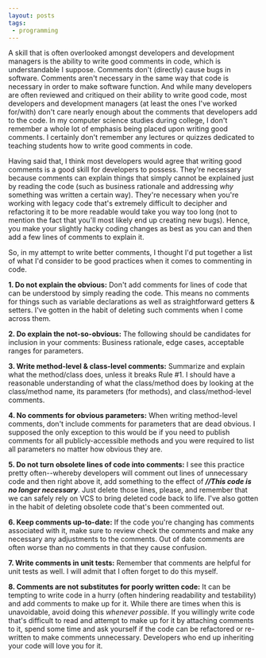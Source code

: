 ```yaml
---
layout: posts
tags:
 - programming
---
```


A skill that is often overlooked amongst developers and development managers is the ability to write good comments in code, which is understandable I suppose.  Comments don't (directly) cause bugs in software.  Comments aren't necessary in the same way that code is necessary in order to make software function.  And while many developers are often reviewed and critiqued on their ability to write good code, most developers and development managers (at least the ones I've worked for/with) don't care nearly enough about the comments that developers add to the code.  In my computer science studies during college, I don't remember a whole lot of emphasis being placed upon writing good comments.  I certainly don't remember any lectures or quizzes dedicated to teaching students how to write good comments in code.

Having said that, I think most developers would agree that writing good comments is a good skill for developers to possess.  They're necessary because comments can explain things that simply cannot be explained just by reading the code (such as business rationale and addressing *why* something was written a certain way).  They're necessary when you're working with legacy code that's extremely difficult to decipher and refactoring it to be more readable would take you way too long (not to mention the fact that you'll most likely end up creating new bugs).  Hence, you make your slightly hacky coding changes as best as you can and then add a few lines of comments to explain it.

So, in my attempt to write better comments, I thought I'd put together a list of what I'd consider to be good practices when it comes to commenting in code.

**1. Do not explain the obvious:** Don't add comments for lines of code that can be understood by simply reading the code.  This means no comments for things such as variable declarations as well as straightforward getters & setters.  I've gotten in the habit of deleting such comments when I come across them.

**2. Do explain the not-so-obvious:** The following should be candidates for inclusion in your comments:  Business rationale, edge cases, acceptable ranges for parameters.

**3. Write method-level & class-level comments:**  Summarize and explain what the method/class does, unless it breaks Rule #1.  I should have a reasonable understanding of what the class/method does by looking at the class/method name, its parameters (for methods), and class/method-level comments.

**4. No comments for obvious parameters:** When writing method-level comments, don't include comments for parameters that are dead obvious.  I supposed the only exception to this would be if you need to publish comments for all publicly-accessible methods and you were required to list all parameters no matter how obvious they are.

**5. Do not turn obsolete lines of code into comments:**  I see this practice pretty often--whereby developers will comment out lines of unnecessary code and then right above it, add something to the effect of ***//This code is no longer necessary***.  Just delete those lines, please, and remember that we can safely rely on VCS to bring deleted code back to life.  I've also gotten in the habit of deleting obsolete code that's been commented out.

**6. Keep comments up-to-date:** If the code you're changing has comments associated with it, make sure to review check the comments and make any necessary any adjustments to the comments.  Out of date comments are often worse than no comments in that they cause confusion.

**7. Write comments in unit tests:** Remember that comments are helpful for unit tests as well.  I will admit that I often forget to do this myself.

**8. Comments are not substitutes for poorly written code:** It can be tempting to write code in a hurry (often hindering readability and testability) and add comments to make up for it.  While there are times when this is unavoidable, avoid doing this *whenever possible*.  If you willingly write code that's difficult to read and attempt to make up for it by attaching comments to it, spend some time and ask yourself if the code can be refactored or re-written to make comments unnecessary.  Developers who end up inheriting your code will love you for it.

